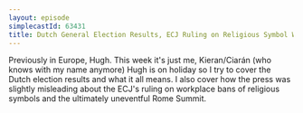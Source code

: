 ```yaml
---
layout: episode
simplecastId: 63431
title: Dutch General Election Results, ECJ Ruling on Religious Symbol Workplace Ban & Rome Summit.
---
```


Previously in Europe, Hugh. This week it's just me, Kieran/Ciarán (who knows with my name anymore) Hugh is on holiday so I try to cover the Dutch election results and what it all means. I also cover how the press was slightly misleading about the ECJ's ruling on workplace bans of religious symbols and the ultimately uneventful Rome Summit.
